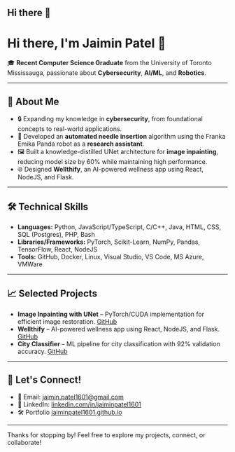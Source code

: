 ## Hi there 👋

# Hi there, I'm Jaimin Patel 👋

🎓 **Recent Computer Science Graduate** from the University of Toronto Mississauga, passionate about **Cybersecurity**, **AI/ML**, and **Robotics**.

---

## 🚀 About Me

- 🔒 Expanding my knowledge in **cybersecurity**, from foundational concepts to real-world applications.
- 🤖 Developed an **automated needle insertion** algorithm using the Franka Emika Panda robot as a **research assistant**.
- 🖼️ Built a knowledge-distilled UNet architecture for **image inpainting**, reducing model size by 60% while maintaining high performance.
- 🌐 Designed **Wellthify**, an AI-powered wellness app using React, NodeJS, and Flask.

---

## 🛠️ Technical Skills

- **Languages:** Python, JavaScript/TypeScript, C/C++, Java, HTML, CSS, SQL (Postgres), PHP, Bash
- **Libraries/Frameworks:** PyTorch, Scikit-Learn, NumPy, Pandas, TensorFlow, React, NodeJS
- **Tools:** GitHub, Docker, Linux, Visual Studio, VS Code, MS Azure, VMWare

---

## 📈 Selected Projects

- **Image Inpainting with UNet** – PyTorch/CUDA implementation for efficient image restoration. [GitHub](https://github.com/Junaid-Kn/csc490-project)
- **Wellthify** – AI-powered wellness app using React, NodeJS, and Flask. [GitHub](https://github.com/parthtyagi9/Wellthify)
- **City Classifier** – ML pipeline for city classification with 92% validation accuracy. [GitHub](https://drive.google.com/file/d/1-hyq7EpkBPIEShJ1THRB_Cn7I7GAIJmd/view?usp=sharing)

---

## 🤝 Let's Connect!

- 📧 Email: [jaimin.patel1601@gmail.com](mailto:jaimin.patel1601@gmail.com)
- 💼 LinkedIn: [linkedin.com/in/jaiminpatel1601](https://www.linkedin.com/in/jaiminpatel1601/)
- 🛠️ Portfolio [jaiminpatel1601.github.io](https://jaiminpatel1601.github.io/)

---

Thanks for stopping by! Feel free to explore my projects, connect, or collaborate!


